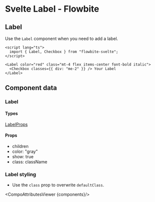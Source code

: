 # Svelte Label - Flowbite


## Label

Use the `Label` component when you need to add a label.

```svelte
<script lang="ts">
  import { Label, Checkbox } from "flowbite-svelte";
</script>

<Label color="red" class="mt-4 flex items-center font-bold italic">
  <Checkbox classes={{ div: "me-2" }} /> Your Label
</Label>
```

## Component data

### Label

#### Types

[LabelProps](https://github.com/themesberg/flowbite-svelte/blob/main/src/lib/types.ts#L805)

#### Props

- children
- color: "gray"
- show: true
- class: className


### Label styling

- Use the `class` prop to overwrite `defaultClass`.

<CompoAttributesViewer {components}/>
